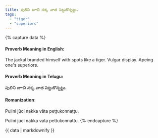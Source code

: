 ```yaml
---
title: పులిని జూచి నక్క వాత పెట్టుకొన్నట్టు.
tags:
  - "tiger"
  - "superiors"
---
```


{% capture data %}
#### Proverb Meaning in English:
The jackal branded himself with spots like a tiger.
Vulgar display.
Apeing one's superiors.

#### Proverb Meaning in Telugu:
పులిని జూచి నక్క వాత పెట్టుకొన్నట్టు.

#### Romanization:
Pulini jūci nakka vāta peṭṭukonnaṭṭu.

Pulini juci nakka vata pettukonnattu.
{% endcapture %}

{{ data | markdownify }}

